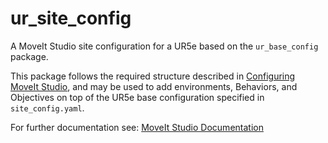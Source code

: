 # ur_site_config

A MoveIt Studio site configuration for a UR5e based on the `ur_base_config` package.

This package follows the required structure described in [Configuring MoveIt Studio](https://docs.picknik.ai/en/stable/getting_started/setup_tutorials/configuring_moveit_studio/configuring_moveit_studio.html), and may be used to add environments, Behaviors, and Objectives on top of the UR5e base configuration specified in `site_config.yaml`.

For further documentation see: [MoveIt Studio Documentation](https://docs.picknik.ai/)

